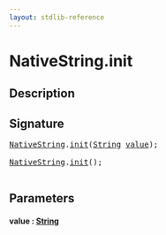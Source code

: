 ```yaml
---
layout: stdlib-reference
---
```


# NativeString\.init

## Description





## Signature 

<pre>
<a href="index.md" class="code_type">NativeString</a>.<a href="init.md">init</a>(<a href="../string-0/index.md" class="code_type">String</a> <a href="init.md#decl-value" class="code_param">value</a>);

<a href="index.md" class="code_type">NativeString</a>.<a href="init.md">init</a>();

</pre>

## Parameters

####  <a id="decl-value"></a>value  : [String](../string-0/index.md)


<script>
// Fix .md links to .html when on ReadTheDocs
if (window.location.hostname.includes('readthedocs') || 
    window.location.hostname.includes('rtfd.io')) {
  document.addEventListener('DOMContentLoaded', function() {
    const links = document.querySelectorAll('a');
    links.forEach(link => {
      const href = link.getAttribute('href');
      if (href && href.includes('.md')) {
        // This regex will handle .md links with or without fragment identifiers or query parameters
        link.href = link.href.replace(/(.+)\.md(#[^?]*)?(\?.*)?$/, '$1.html$2$3');
      }
    });
  });
}
</script>
